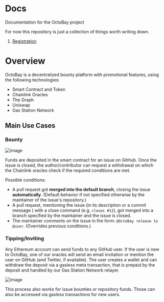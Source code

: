 # Docs

Documentation for the OctoBay project

For now this repository is just a collection of things worth writing down.

1. [Registration](https://octobay.github.io/docs/REGISTRATION.html)

# Overview

OctoBay is a decentralized bounty platform with promotional features, using the following technologies:

- Smart Contract and Token
- Chainlink Oracles
- The Graph
- Uniswap
- Gas Station Network

## Main Use Cases

### Bounty

![image](https://user-images.githubusercontent.com/6792578/107638409-d6739200-6c6f-11eb-9833-ff94dedb57bc.png)

Funds are deposited in the smart contract for an issue on GitHub. Once the issue is closed, the author/contributor can request a withdrawal on which the Chainlink oracles check if the required conditions are met.

Possible conditions:

- A pull request got **merged into the default branch**, closing the issue **automatically**. (Default behavior if not specified otherwise by the maintainer of the issue's repository.)
- A pull request, mentioning the issue (in its description or a commit message ) with a close command (e.g. `closes #12`), got merged into a branch specified by the maintainer and the issue is closed.
- The maintainer comments on the issue in the form: `@OctoBay release to @user`. (Overrides previous conditions.)

### Tipping/Inviting

Any Ethereum account can send funds to any GitHub user. If the user is new to OctoBay, one of our oracles will send an email invitation or mention the user on GitHub (and Twitter, if available). The user creates a wallet and can withdraw the deposit via a gasless meta transaction, that is prepaid by the deposit and handled by our Gas Station Network relayer.

![image](https://user-images.githubusercontent.com/6792578/107780305-ce3a5600-6d46-11eb-9212-38b22be6d1b1.png)

This process also works for issue bounties or repository funds. Those can also be accessed via gasless transactions for new users.
